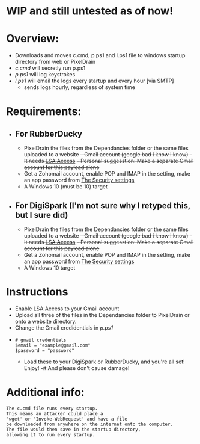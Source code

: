 # WIP and still untested as of now!

# Overview:
- Downloads and moves c.cmd, p.ps1 and l.ps1 file to windows startup directory from web or PixelDrain
- *c.cmd* will secretly run p.ps1
- *p.ps1* will log keystrokes
- *l.ps1* will email the logs every startup and every hour [via SMTP]
  - sends logs hourly, regardless of system time
# Requirements:
 - ## For RubberDucky 
    - PixelDrain the files from the Dependancies folder or the same files uploaded to a website
    ~~- Gmail account (google bad i know i know)~~
      ~~- It needs [LSA Access](https://myaccount.google.com/lesssecureapps?pli=1&rapt=AEjHL4Px2VEFPoFPEuLutMD6UhNVRyY9P3s7l-pCGA53NBqilKVrtltrfS1823x5i6k6_pSEVp6jkEW0zKQT2CHN0WXh4fvGiw)~~
      ~~- Personal suggesstion: Make a separate Gmail account for this payload alone~~
    - Get a Zohomail account, enable POP and IMAP in the setting, make an app password from [The Security settings](https://accounts.zoho.eu/home#security/app_password)
    - A Windows 10 (must be 10) target

- ## For DigiSpark (I'm not sure why I retyped this, but I sure did)
  - PixelDrain the files from the Dependancies folder or the same files uploaded to a website
  ~~- Gmail account (google bad i know i know)~~
     ~~- It needs [LSA Access](https://myaccount.google.com/lesssecureapps?pli=1&rapt=AEjHL4Px2VEFPoFPEuLutMD6UhNVRyY9P3s7l-pCGA53NBqilKVrtltrfS1823x5i6k6_pSEVp6jkEW0zKQT2CHN0WXh4fvGiw)~~
    ~~- Personal suggesstion: Make a separate Gmail account for this payload alone~~
  - Get a Zohomail account, enable POP and IMAP in the setting, make an app password from [The Security settings](https://accounts.zoho.eu/home#security/app_password)
  - A Windows 10 target

 # Instructions
  - Enable LSA Access to your Gmail account
  - Upload all three of the files in the Dependancies folder to PixelDrain or onto a website directory.
  - Change the Gmail credidentials in *p.ps1*
- ```
  # gmail credentials
  $email = "example@gmail.com"
  $password = "password"

  ```
  - Load these to your DigiSpark or RubberDucky, and you're all set! Enjoy!
-# And please don't cause damage!
# Additional info:
```
The c.cmd file runs every startup.
This means an attacker could place a
'wget' or 'Invoke-WebRequest' and have a file
be downloaded from anywhere on the internet onto the computer.
The file would then save in the startup directory,
allowing it to run every startup.
```
